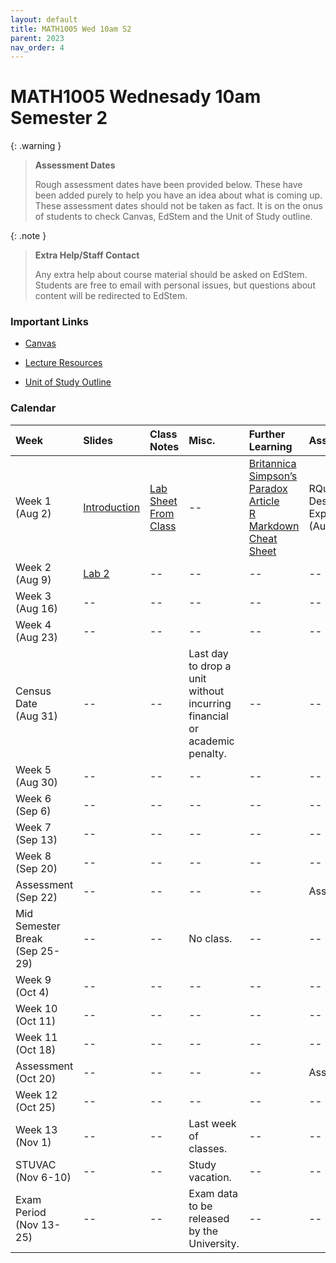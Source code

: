 ```yaml
---
layout: default
title: MATH1005 Wed 10am S2
parent: 2023
nav_order: 4
---
```


# MATH1005 Wednesady 10am Semester 2

{: .warning }
> **Assessment Dates**
>
> Rough assessment dates have been provided below. These have been added purely to help you have an idea about what is coming up. These assessment dates should not be taken as fact. It is on the onus of students to check Canvas, EdStem and the Unit of Study outline.

{: .note }
> **Extra Help/Staff Contact**
>
> Any extra help about course material should be asked on EdStem. Students are free to email with personal issues, but questions about content will be redirected to EdStem.

### Important Links

- [Canvas](https://canvas.sydney.edu.au/courses/53110)

- [Lecture Resources](https://canvas.sydney.edu.au/courses/53110/pages/class-resources?module_item_id=2017075)

- [Unit of Study Outline](https://www.sydney.edu.au/units/MATH1005/2023-S2C-ND-CC)

### Calendar

Week | Slides | Class Notes | Misc. | Further Learning | Assessments
:---|:---|:---|:---|:---|:---
Week 1<br>(Aug 2) | [Introduction](https://drive.google.com/file/d/1FiTEjBrwTm69vT5pnR4txzlInn_IOTba/view?usp=drive_link) | [Lab Sheet From Class](https://drive.google.com/file/d/10FNQzetqZ41YeAWGqgHmh4TdUtI3l83K/view?usp=drive_link)| -- | [Britannica Simpson’s Paradox Article](https://www.britannica.com/topic/Simpsons-paradox)<br>[R Markdown Cheat Sheet](https://www.rstudio.com/wp-content/uploads/2015/02/rmarkdown-cheatsheet.pdf) | RQuiz1: Design of Experiments (Aug 6)
Week 2<br>(Aug 9) | [Lab 2](https://drive.google.com/file/d/1TYPW6eEge26ax4dMqWFjTsd7ooKcRFyw/view?usp=drive_link) | -- | -- | -- | --
Week 3<br>(Aug 16) | -- | -- | -- | -- | --
Week 4<br>(Aug 23) | -- | -- | -- | -- | --
Census Date<br>(Aug 31) | -- | -- | Last day to drop a unit without incurring financial or academic penalty. | -- | --
Week 5<br>(Aug 30) | -- | -- | -- | -- | --
Week 6<br>(Sep 6) | -- | -- | -- | -- | --
Week 7<br>(Sep 13) | -- | -- | -- | -- | --
Week 8<br>(Sep 20) | -- | -- | -- | -- | --
Assessment<br>(Sep 22) | -- | -- | -- | -- | Assignment 1
Mid Semester Break<br>(Sep 25-29) | -- | -- | No class. | -- | --
Week 9<br>(Oct 4) | -- | -- | -- | -- | --
Week 10<br>(Oct 11) | -- | -- | -- | -- | --
Week 11<br>(Oct 18) | -- | -- | -- | -- | --
Assessment<br>(Oct 20) | -- | -- | -- | -- | Assignment 2
Week 12<br>(Oct 25) | -- | -- | -- | -- | --
Week 13<br>(Nov 1) | -- | -- | Last week of classes. | -- | --
STUVAC<br>(Nov 6-10) | -- | -- | Study vacation. | -- | --
Exam Period<br>(Nov 13-25) | -- | -- | Exam data to be released by the University. | -- | --

